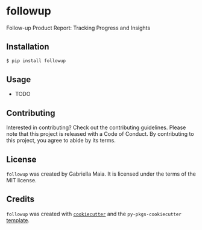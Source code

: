 # followup

Follow-up Product Report: Tracking Progress and Insights

## Installation

```bash
$ pip install followup
```

## Usage

- TODO

## Contributing

Interested in contributing? Check out the contributing guidelines. Please note that this project is released with a Code of Conduct. By contributing to this project, you agree to abide by its terms.

## License

`followup` was created by Gabriella Maia. It is licensed under the terms of the MIT license.

## Credits

`followup` was created with [`cookiecutter`](https://cookiecutter.readthedocs.io/en/latest/) and the `py-pkgs-cookiecutter` [template](https://github.com/py-pkgs/py-pkgs-cookiecutter).
